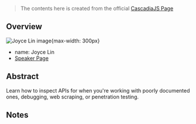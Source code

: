 > The contents here is created from the official [CascadiaJS Page](https://2022.cascadiajs.com/speakers/joyce-lin)

## Overview

![Joyce Lin image](https://create-4jr.begin.app/_static/2022/joyce-lin.jpg){max-width: 300px}
- name: Joyce Lin
- [Speaker Page](https://2022.cascadiajs.com/speakers/joyce-lin)

## Abstract

Learn how to inspect APIs for when you're working with poorly documented ones, debugging, web scraping, or penetration testing.

## Notes


<!-- KEEP this at the bottom to enable discussions for this page -->

<script src="https://giscus.app/client.js"
	data-repo="dendronhq/cascadia-js-2022"
	data-repo-id="R_kgDOH5vYkQ"
	data-category="Announcements"
	data-category-id="DIC_kwDOH5vYkc4CRHwm"
	data-mapping="pathname"
	data-strict="0"
	data-reactions-enabled="1"
	data-emit-metadata="0"
	data-input-position="top"
	data-theme="preferred_color_scheme"
	data-lang="en"
	data-loading="lazy"
	crossorigin="anonymous"
	async>
</script>
	
